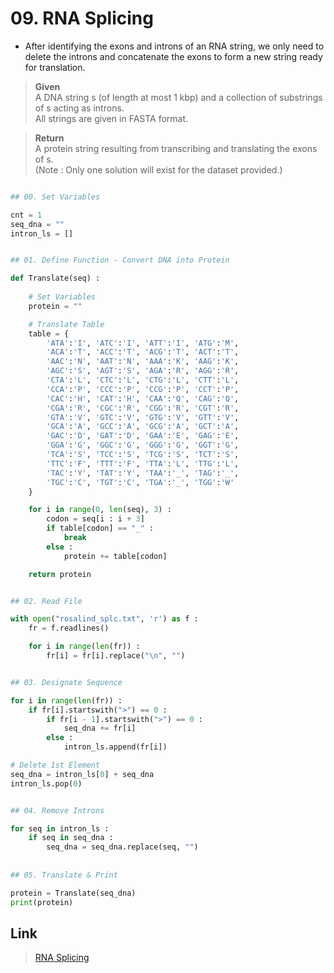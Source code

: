 # 09. RNA Splicing

* After identifying the exons and introns of an RNA string, 
we only need to delete the introns and concatenate the exons to form a new string ready for translation.


> **Given**  
A DNA string s (of length at most 1 kbp) and a collection of substrings of s acting as introns.   
All strings are given in FASTA format.

> **Return**  
> A protein string resulting from transcribing and translating the exons of s.   
(Note : Only one solution will exist for the dataset provided.)
 
```python

## 00. Set Variables

cnt = 1
seq_dna = ""
intron_ls = []


## 01. Define Function - Convert DNA into Protein

def Translate(seq) :
	
	# Set Variables
	protein = ""

	# Translate Table
	table = { 
		'ATA':'I', 'ATC':'I', 'ATT':'I', 'ATG':'M',
		'ACA':'T', 'ACC':'T', 'ACG':'T', 'ACT':'T',
		'AAC':'N', 'AAT':'N', 'AAA':'K', 'AAG':'K',
		'AGC':'S', 'AGT':'S', 'AGA':'R', 'AGG':'R',
		'CTA':'L', 'CTC':'L', 'CTG':'L', 'CTT':'L',
		'CCA':'P', 'CCC':'P', 'CCG':'P', 'CCT':'P',
		'CAC':'H', 'CAT':'H', 'CAA':'Q', 'CAG':'Q',
		'CGA':'R', 'CGC':'R', 'CGG':'R', 'CGT':'R',
		'GTA':'V', 'GTC':'V', 'GTG':'V', 'GTT':'V',
		'GCA':'A', 'GCC':'A', 'GCG':'A', 'GCT':'A',
		'GAC':'D', 'GAT':'D', 'GAA':'E', 'GAG':'E',
		'GGA':'G', 'GGC':'G', 'GGG':'G', 'GGT':'G',
		'TCA':'S', 'TCC':'S', 'TCG':'S', 'TCT':'S',
		'TTC':'F', 'TTT':'F', 'TTA':'L', 'TTG':'L',
		'TAC':'Y', 'TAT':'Y', 'TAA':'_', 'TAG':'_',
		'TGC':'C', 'TGT':'C', 'TGA':'_', 'TGG':'W'
	}

	for i in range(0, len(seq), 3) :
		codon = seq[i : i + 3]
		if table[codon] == "_" :
			break
		else :
			protein += table[codon]

	return protein


## 02. Read File

with open("rosalind_splc.txt", 'r') as f :
	fr = f.readlines()

	for i in range(len(fr)) :
		fr[i] = fr[i].replace("\n", "")


## 03. Designate Sequence

for i in range(len(fr)) :
	if fr[i].startswith(">") == 0 :
		if fr[i - 1].startswith(">") == 0 :
			seq_dna += fr[i]
		else :
			intron_ls.append(fr[i])

# Delete 1st Element
seq_dna = intron_ls[0] + seq_dna
intron_ls.pop(0)


## 04. Remove Introns

for seq in intron_ls :
	if seq in seq_dna :
		seq_dna = seq_dna.replace(seq, "")
    
    
## 05. Translate & Print

protein = Translate(seq_dna)
print(protein)

```


## Link

> [RNA Splicing](http://rosalind.info/problems/splc/)
